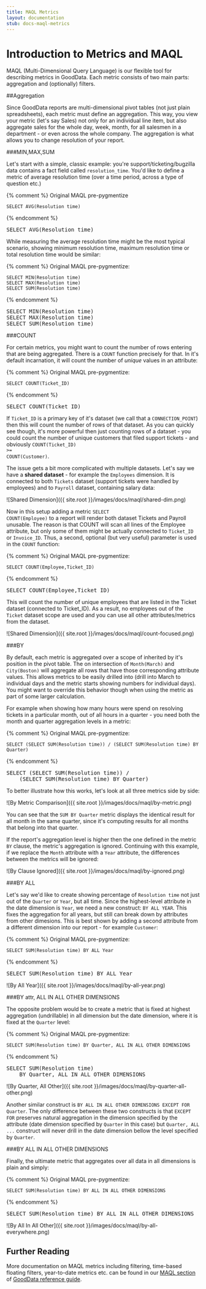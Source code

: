 ```yaml
---
title: MAQL Metrics
layout: documentation
stub: docs-maql-metrics
---
```


# Introduction to Metrics and MAQL

MAQL (Multi-Dimensional Query Language) is our flexible tool for describing metrics in GoodData. Each metric consists of two main parts: aggregation and (optionally) filters.

##Aggregation

Since GoodData reports are multi-dimensional pivot tables (not just plain spreadsheets), each metric must define an aggregation. This way, you view your metric (let's say Sales) not only for an individual line item, but also aggregate sales for the whole day, week, month, for all salesmen in a department - or even across the whole company. The aggregation is what allows you to change resolution of your report.

###MIN,MAX,SUM

Let's start with a simple, classic example: you're support/ticketing/bugzilla data contains a fact field called `resolution_time`. You'd like to define a metric of average resolution time (over a time period, across a type of question etc.)

{% comment %}
Original MAQL pre-pygmentize

    SELECT AVG(Resolution time)

{% endcomment %}

<div class="highlight"><pre><span class="k">SELECT</span> <span class="nf">AVG</span><span class="p">(</span><span class="nv">Resolution time</span><span class="p">)</span>
</pre></div>

While measuring the average resolution time might be the most typical scenario, showing minimum resolution time, maximum resolution time or total resolution time would be similar:

{% comment %}
Original MAQL pre-pygmentize:

    SELECT MIN(Resolution time)
    SELECT MAX(Resolution time)
    SELECT SUM(Resolution time)

{% endcomment %}

<div class="highlight"><pre><span class="k">SELECT</span> <span class="nf">MIN</span><span class="p">(</span><span class="nv">Resolution time</span><span class="p">)</span>
<span class="k">SELECT</span> <span class="nf">MAX</span><span class="p">(</span><span class="nv">Resolution time</span><span class="p">)</span>
<span class="k">SELECT</span> <span class="nf">SUM</span><span class="p">(</span><span class="nv">Resolution time</span><span class="p">)</span>
</pre></div>

###COUNT

For certain metrics, you might want to count the number of rows entering that are being aggregated. There is a `COUNT` function precisely for that. In it's default incarnation, it will count the number of *unique* values in an attribute:

{% comment %}
Original MAQL pre-pygmentize:

    SELECT COUNT(Ticket_ID)

{% endcomment %}

<div class="highlight"><pre><span class="k">SELECT</span> <span class="nf">COUNT</span><span class="p">(</span><span class="nv">Ticket_ID</span><span class="p">)</span>
</pre></div>

If `Ticket_ID` is a primary key of it's dataset (we call that a `CONNECTION_POINT`) then this will count the number of rows of that dataset. As you can quickly see though, it's more powerful then just counting rows of a dataset - you could count the number of unique customers that filed support tickets - and obviously <code class="highlight"><span class="nf">COUNT</span><span class="p">(</span><span class="nv">Ticket_ID</span><span class="p">)</span> <span class="o">&gt;=</span> <span class="nf">COUNT</span><span class="p">(</span><span class="nv">Customer</span><span class="p">)</span></code>.

The issue gets a bit more complicated with multiple datasets. Let's say we have a **shared dataset** - for example the `Employees` dimension. It is connected to both `Tickets` dataset (support tickets were handled by employees) and to `Payroll` dataset, containing salary data:

![Shared Dimension]({{ site.root }}/images/docs/maql/shared-dim.png)

Now in this setup adding a metric <code class="highlight"><span class="k">SELECT</span> <span class="nf">COUNT</span><span class="p">(</span><span class="nv">Employee</span><span class="p">)</span></code> to a report will render both dataset Tickets and Payroll unusable. The reason is that COUNT will scan all lines of the Employee attribute, but only some of them might be actually connected to `Ticket_ID` or `Invoice_ID`. Thus, a second, optional (but very useful) parameter is used in the `COUNT` function:

{% comment %}
Original MAQL pre-pygmentize:

    SELECT COUNT(Employee,Ticket_ID)

{% endcomment %}
<div class="highlight"><pre><span class="k">SELECT</span> <span class="nf">COUNT</span><span class="p">(</span><span class="nv">Employee</span><span class="p">,</span><span class="nv">Ticket_ID</span><span class="p">)</span></pre></div>

This will count the number of unique employees that are listed in the Ticket dataset (connected to Ticket_ID). As a result, no employees out of the `Ticket` dataset scope are used and you can use all other attributes/metrics from the dataset.

![Shared Dimension]({{ site.root }}/images/docs/maql/count-focused.png)

###BY

By default, each metric is aggregated over a scope of inherited by it's position in the pivot table. The on intersection of `Month(March)` and `City(Boston)` will aggregate all rows that have those corresponding attribute values. This allows metrics to be easily drilled into (drill into March to individual days and the metric starts showing numbers for individual days). You might want to override this behavior though when using the metric as part of some larger calculation.

For example when showing how many hours were spend on resolving tickets in a particular month, out of all hours in a quarter - you need both the month and quarter aggregation levels in a metric:

{% comment %}
Original MAQL pre-pygmentize:

    SELECT (SELECT SUM(Resolution time)) / (SELECT SUM(Resolution time) BY Quarter)

{% endcomment %}

<div class="highlight"><pre><span class="k">SELECT</span> <span class="p">(</span><span class="k">SELECT</span> <span class="nf">SUM</span><span class="p">(</span><span class="nv">Resolution time</span><span class="p">))</span> <span class="o">/</span>
    <span class="p">(</span><span class="k">SELECT</span> <span class="nf">SUM</span><span class="p">(</span><span class="nv">Resolution time</span><span class="p">)</span> <span class="k">BY</span> <span class="nv">Quarter</span><span class="p">)</span></pre></div>

To better illustrate how this works, let's look at all three metrics side by side:

![By Metric Comparison]({{ site.root }}/images/docs/maql/by-metric.png)

You can see that the `SUM BY Quarter` metric displays the identical result for all month in the same quarter, since it's computing results for all months that belong into that quarter.

If the report's aggregation level is higher then the one defined in the metric `BY` clause, the metric's aggregation is ignored. Continuing with this example, if we replace the `Month` attribute with a `Year` attribute, the differences between the metrics will be ignored:

![By Clause Ignored]({{ site.root }}/images/docs/maql/by-ignored.png)

###BY ALL

Let's say we'd like to create showing percentage of `Resolution time` not just out of the `Quarter` or `Year`, but all time. Since the highest-level attribute in the date dimension is `Year`, we need a new construct: `BY ALL YEAR`. This fixes the aggregation for all years, but still can break down by attributes from other dimesions. This is best shown by adding a second attribute from a different dimension into our report - for example `Customer`:

{% comment %}
Original MAQL pre-pygmentize:

    SELECT SUM(Resolution time) BY ALL Year

{% endcomment %}
<div class="highlight"><pre><span class="k">SELECT</span> <span class="nf">SUM</span><span class="p">(</span><span class="nv">Resolution time</span><span class="p">)</span> <span class="k">BY ALL</span> <span class="nv">Year</span></pre></div>

![By All Year]({{ site.root }}/images/docs/maql/by-all-year.png)

###BY attr, ALL IN ALL OTHER DIMENSIONS

The opposite problem would be to create a metric that is fixed at highest aggregation (undrillable) in all dimension but the date dimension, where it is fixed at the `Quarter` level:

{% comment %}
Original MAQL pre-pygmentize:

    SELECT SUM(Resolution time) BY Quarter, ALL IN ALL OTHER DIMENSIONS

{% endcomment %}
<div class="highlight"><pre><span class="k">SELECT</span> <span class="nf">SUM</span><span class="p">(</span><span class="nv">Resolution time</span><span class="p">)</span>
    <span class="k">BY</span> <span class="nv">Quarter</span><span class="p">,</span> <span class="k">ALL IN ALL OTHER DIMENSIONS</span></pre></div>

![By Quarter, All Other]({{ site.root }}/images/docs/maql/by-quarter-all-other.png)

Another similar construct is `BY ALL IN ALL OTHER DIMENSIONS EXCEPT FOR Quarter`. The only difference between these two constructs is that `EXCEPT FOR` preserves natural aggregation in the dimension specified by the attribute (date dimension specified by `Quarter` in this case) but `Quarter, ALL ...` construct will never drill in the date dimension bellow the level specified by `Quarter`.

###BY ALL IN ALL OTHER DIMENSIONS

Finally, the ultimate metric that aggregates over all data in all dimensions is plain and simply:

{% comment %}
Original MAQL pre-pygmentize:

    SELECT SUM(Resolution time) BY ALL IN ALL OTHER DIMENSIONS

{% endcomment %}
<div class="highlight"><pre><span class="k">SELECT</span> <span class="nf">SUM</span><span class="p">(</span><span class="nv">Resolution time</span><span class="p">)</span> <span class="k">BY ALL IN ALL OTHER DIMENSIONS</span></pre></div>

![By All In All Other]({{ site.root }}/images/docs/maql/by-all-everywhere.png)

## Further Reading

More documentation on MAQL metrics including filtering, time-based floating filters, year-to-date metrics etc. can be found in our [MAQL section](https://secure.gooddata.com/docs/html/reference.guide.maql.html) of [GoodData reference guide](https://secure.gooddata.com/docs/html/reference.guide.html).